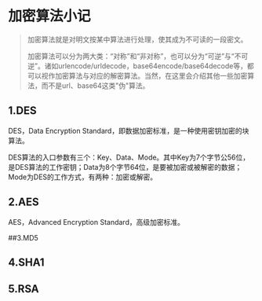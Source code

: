 # 加密算法小记

> 加密算法就是对明文按某中算法进行处理，使其成为不可读的一段密文。
>
> 加密算法可以分为两大类：“对称”和“非对称”，也可以分为“可逆”与“不可逆”。诸如urlencode/urldecode，base64encode/base64decode等，都可以视作加密算法与对应的解密算法。当然，在这里会介绍其他一些加密算法，而不是url、base64这类"伪"算法。

## 1.DES

DES，Data Encryption Standard，即数据加密标准，是一种使用密钥加密的块算法。

DES算法的入口参数有三个：Key、Data、Mode。其中Key为7个字节公56位，是DES算法的工作密钥；Data为8个字节64位，是要被加密或被解密的数据；Mode为DES的工作方式，有两种：加密或解密。

[1]: https://blog.csdn.net/qb90/article/details/375880?locationNum=10 "DES算法的介绍和实现"

## 2.AES

AES，Advanced Encryption Standard，高级加密标准。

[1]: https://blog.csdn.net/qq_28205153/article/details/55798628 "AES加密算法的详细介绍与实现"

##3.MD5

## 4.SHA1

## 5.RSA

